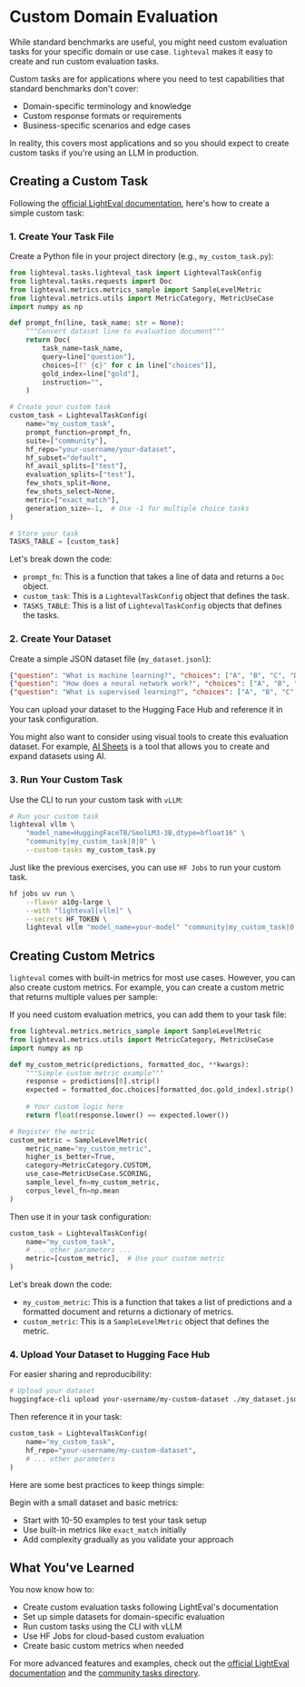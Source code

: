 # Custom Domain Evaluation

While standard benchmarks are useful, you might need custom evaluation tasks for your specific domain or use case. `lighteval` makes it easy to create and run custom evaluation tasks.

Custom tasks are for applications where you need to test capabilities that standard benchmarks don't cover:

- Domain-specific terminology and knowledge
- Custom response formats or requirements
- Business-specific scenarios and edge cases

<Tip>

In reality, this covers most applications and so you should expect to create custom tasks if you're using an LLM in production.

</Tip>

## Creating a Custom Task

Following the [official LightEval documentation](https://huggingface.co/docs/lighteval/en/adding-a-custom-task), here's how to create a simple custom task:

### 1. Create Your Task File

Create a Python file in your project directory (e.g., `my_custom_task.py`):

```python
from lighteval.tasks.lighteval_task import LightevalTaskConfig
from lighteval.tasks.requests import Doc
from lighteval.metrics.metrics_sample import SampleLevelMetric
from lighteval.metrics.utils import MetricCategory, MetricUseCase
import numpy as np

def prompt_fn(line, task_name: str = None):
    """Convert dataset line to evaluation document"""
    return Doc(
        task_name=task_name,
        query=line["question"],
        choices=[f" {c}" for c in line["choices"]],
        gold_index=line["gold"],
        instruction="",
    )

# Create your custom task
custom_task = LightevalTaskConfig(
    name="my_custom_task",
    prompt_function=prompt_fn,
    suite=["community"],
    hf_repo="your-username/your-dataset",
    hf_subset="default",
    hf_avail_splits=["test"],
    evaluation_splits=["test"],
    few_shots_split=None,
    few_shots_select=None,
    metric=["exact_match"],
    generation_size=-1,  # Use -1 for multiple choice tasks
)

# Store your task
TASKS_TABLE = [custom_task]
```

Let's break down the code:

- `prompt_fn`: This is a function that takes a line of data and returns a `Doc` object.
- `custom_task`: This is a `LightevalTaskConfig` object that defines the task.
- `TASKS_TABLE`: This is a list of `LightevalTaskConfig` objects that defines the tasks.



### 2. Create Your Dataset

Create a simple JSON dataset file (`my_dataset.jsonl`):

```json
{"question": "What is machine learning?", "choices": ["A", "B", "C", "D"], "gold": 0}
{"question": "How does a neural network work?", "choices": ["A", "B", "C", "D"], "gold": 1}
{"question": "What is supervised learning?", "choices": ["A", "B", "C", "D"], "gold": 2}
```

You can upload your dataset to the Hugging Face Hub and reference it in your task configuration. 

<Tip>

You might also want to consider using visual tools to create this evaluation dataset. For example, [AI Sheets](https://huggingface.co/blog/aisheets) is a tool that allows you to create and expand datasets using AI.

</Tip>

### 3. Run Your Custom Task

Use the CLI to run your custom task with `vLLM`:

```bash
# Run your custom task
lighteval vllm \
    "model_name=HuggingFaceTB/SmolLM3-3B,dtype=bfloat16" \
    "community|my_custom_task|0|0" \
    --custom-tasks my_custom_task.py
```

<Tip>

Just like the previous exercises, you can use `HF Jobs` to run your custom task.

```bash
hf jobs uv run \
    --flavor a10g-large \
    --with "lighteval[vllm]" \
    --secrets HF_TOKEN \
    lighteval vllm "model_name=your-model" "community|my_custom_task|0|0" --custom-tasks my_custom_task.py
```

</Tip>


## Creating Custom Metrics

`lighteval` comes with built-in metrics for most use cases. However, you can also create custom metrics. For example, you can create a custom metric that returns multiple values per sample:

If you need custom evaluation metrics, you can add them to your task file:

```python
from lighteval.metrics.metrics_sample import SampleLevelMetric
from lighteval.metrics.utils import MetricCategory, MetricUseCase
import numpy as np

def my_custom_metric(predictions, formatted_doc, **kwargs):
    """Simple custom metric example"""
    response = predictions[0].strip()
    expected = formatted_doc.choices[formatted_doc.gold_index].strip()
    
    # Your custom logic here
    return float(response.lower() == expected.lower())

# Register the metric
custom_metric = SampleLevelMetric(
    metric_name="my_custom_metric",
    higher_is_better=True,
    category=MetricCategory.CUSTOM,
    use_case=MetricUseCase.SCORING,
    sample_level_fn=my_custom_metric,
    corpus_level_fn=np.mean
)
```

Then use it in your task configuration:

```python
custom_task = LightevalTaskConfig(
    name="my_custom_task",
    # ... other parameters ...
    metric=[custom_metric],  # Use your custom metric
)
```

Let's break down the code:

- `my_custom_metric`: This is a function that takes a list of predictions and a formatted document and returns a dictionary of metrics.
- `custom_metric`: This is a `SampleLevelMetric` object that defines the metric.

### 4. Upload Your Dataset to Hugging Face Hub

For easier sharing and reproducibility:

```bash
# Upload your dataset
huggingface-cli upload your-username/my-custom-dataset ./my_dataset.jsonl
```

Then reference it in your task:

```python
custom_task = LightevalTaskConfig(
    name="my_custom_task",
    hf_repo="your-username/my-custom-dataset",
    # ... other parameters
)
```

Here are some best practices to keep things simple:

Begin with a small dataset and basic metrics:
- Start with 10-50 examples to test your task setup
- Use built-in metrics like `exact_match` initially
- Add complexity gradually as you validate your approach

## What You've Learned

You now know how to:
- Create custom evaluation tasks following LightEval's documentation
- Set up simple datasets for domain-specific evaluation
- Run custom tasks using the CLI with vLLM
- Use HF Jobs for cloud-based custom evaluation
- Create basic custom metrics when needed

For more advanced features and examples, check out the [official LightEval documentation](https://huggingface.co/docs/lighteval/en/adding-a-custom-task) and the [community tasks directory](https://github.com/huggingface/lighteval/tree/main/community_tasks).
